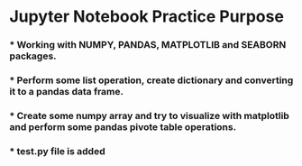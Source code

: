 # Jupyter Notebook Practice Purpose
### * Working with NUMPY, PANDAS, MATPLOTLIB and SEABORN packages.
### * Perform some list operation, create dictionary and converting it to a pandas data frame.
### * Create some numpy array and try to visualize with matplotlib and perform some pandas pivote table operations.
### * test.py file is added
